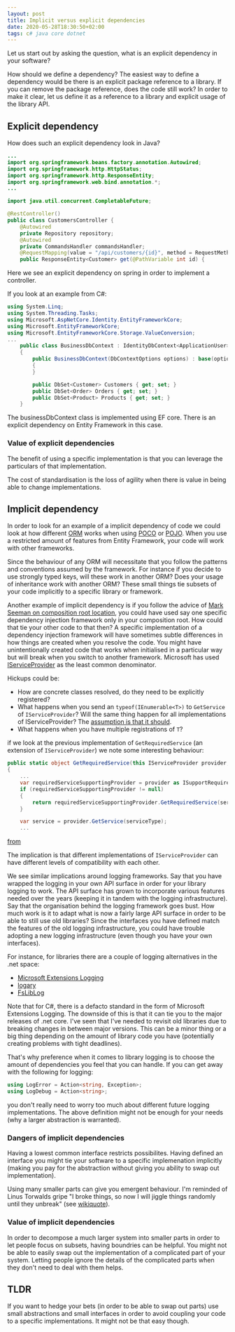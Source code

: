 ```yaml
---
layout: post
title: Implicit versus explicit dependencies
date: 2020-05-28T18:30:50+02:00
tags: c# java core dotnet
---
```


Let us start out by asking the question, what is an explicit dependency in your software?

How should we define a dependency? The easiest way to define a dependency would be there is an explicit package reference to a library. If you can remove the package reference, does the code still work? In order to make it clear, let us define it as a reference to a library and explicit usage of the library API.

## Explicit dependency

How does such an explicit dependency look in Java?

```java
...
import org.springframework.beans.factory.annotation.Autowired;
import org.springframework.http.HttpStatus;
import org.springframework.http.ResponseEntity;
import org.springframework.web.bind.annotation.*;
...

import java.util.concurrent.CompletableFuture;

@RestController()
public class CustomersController {
    @Autowired
    private Repository repository;
    @Autowired
    private CommandsHandler commandsHandler;
    @RequestMapping(value = "/api/customers/{id}", method = RequestMethod.GET)
    public ResponseEntity<Customer> get(@PathVariable int id) {
```

Here we see an explicit dependency on spring in order to implement a controller.

If you look at an example from C#:

```c#
using System.Linq;
using System.Threading.Tasks;
using Microsoft.AspNetCore.Identity.EntityFrameworkCore;
using Microsoft.EntityFrameworkCore;
using Microsoft.EntityFrameworkCore.Storage.ValueConversion;
...
    public class BusinessDbContext : IdentityDbContext<ApplicationUser>
    {
        public BusinessDbContext(DbContextOptions options) : base(options)
        {
        }

        public DbSet<Customer> Customers { get; set; }
        public DbSet<Order> Orders { get; set; }
        public DbSet<Product> Products { get; set; }
    }
```

The businessDbContext class is implemented using EF core. There is an explicit dependency on Entity Framework in this case.

### Value of explicit dependencies

The benefit of using a specific implementation is that you can leverage the particulars of that implementation.

The cost of standardisation is the loss of agility when there is value in being able to change implementations.

## Implicit dependency

In order to look for an example of a implicit dependency of code we could look at how different [ORM](https://en.wikipedia.org/wiki/Object-relational_mapping) works when using [POCO](https://en.wikipedia.org/wiki/Plain_old_CLR_object) or [POJO](https://en.wikipedia.org/wiki/Plain_old_Java_object). When you use a restricted amount of features from Entity Framework, your code will work with other frameworks. 

Since the behaviour of any ORM will necessitate that you follow the patterns and conventions assumed by the framework. For instance if you decide to use strongly typed keys, will these work in another ORM? Does your usage of inheritance work with another ORM? These small things tie subsets of your code implicitly to a specific library or framework.

Another example of implicit dependency is if you follow the advice of [Mark Seeman on composition root location](https://blog.ploeh.dk/2019/06/17/composition-root-location/), you could have used say one specific dependency injection framework only in your composition root. How could that tie your other code to that then? A specific implementation of a dependency injection framework will have sometimes subtle differences in how things are created when you resolve the code. You might have unintentionally created code that works when initialised in a particular way but will break when you switch to another framework. Microsoft has used [IServiceProvider](https://docs.microsoft.com/en-us/dotnet/api/system.iserviceprovider) as the least common denominator. 

Hickups could be:

- How are concrete classes resolved, do they need to be explicitly registered?
- What happens when you send an `typeof(IEnumerable<T>)` to `GetService` of `IServiceProvider`? Will the same thing happen for all implementations of IServiceProvider? The [assumption is that it should](https://github.com/aspnet/DependencyInjection/blob/af08243a95c61dcd2495066763344b0d59a3aa82/src/DI.Abstractions/ServiceProviderServiceExtensions.cs#L98-L118).
- What happens when you have multiple registrations of `T`?

if we look at the previous implementation of `GetRequiredService` (an extension of `IServiceProvider`) we note some interesting behaviour:

```c#
public static object GetRequiredService(this IServiceProvider provider, Type serviceType)
{
    ...
    var requiredServiceSupportingProvider = provider as ISupportRequiredService;
    if (requiredServiceSupportingProvider != null)
    {
        return requiredServiceSupportingProvider.GetRequiredService(serviceType);
    }

    var service = provider.GetService(serviceType);
    ...
```

[from](https://github.com/aspnet/DependencyInjection/blob/af08243a95c61dcd2495066763344b0d59a3aa82/src/DI.Abstractions/ServiceProviderServiceExtensions.cs#L50-L54)

The implication is that different implementations of `IServiceProvider` can have different levels of compatibility with each other.

We see similar implications around logging frameworks. Say that you have wrapped the logging in your own API surface in order for your library logging to work. The API surface has grown to incorporate various features needed over the years (keeping it in tandem with the logging infrastructure). Say that the organisation behind the logging framework goes bust. How much work is it to adapt what is now a fairly large API surface in order to be able to still use old libraries? Since the interfaces you have defined match the features of the old logging infrastructure, you could have trouble adopting a new logging infrastructure (even though you have your own interfaces).

For instance, for libraries there are a couple of logging alternatives in the .net space:

- [Microsoft Extensions Logging](https://docs.microsoft.com/en-us/dotnet/api/microsoft.extensions.logging)
- [logary](https://github.com/logary/logary#using-logary-in-a-library)
- [FsLibLog](https://github.com/TheAngryByrd/FsLibLog)

Note that for C#, there is a defacto standard in the form of Microsoft Extensions Logging. The downside of this is that it can tie you to the major releases of .net core. I've seen that I've needed to revisit old libraries due to breaking changes in between major versions. This can be a minor thing or a big thing depending on the amount of library code you have (potentially creating problems with tight deadlines).

That's why preference when it comes to library logging is to choose the amount of dependencies you feel that you can handle. If you can get away with the following for logging:

```c#
using LogError = Action<string, Exception>;
using LogDebug = Action<string>;
```

you don't really need to worry too much about different future logging implementations. The above definition might not be enough for your needs (why a larger abstraction is warranted).

### Dangers of implicit dependencies

Having a lowest common interface restricts possibilites. Having defined an interface you might tie your software to a specific implemenation implicitly (making you pay for the abstraction without giving you ability to swap out implementation).

Using many smaller parts can give you emergent behaviour. I'm reminded of Linus Torwalds gripe "I broke things, so now I will jiggle things randomly until they unbreak" (see [wikiquote](https://en.wikiquote.org/wiki/Linus_Torvalds)).

### Value of implicit dependencies

In order to decompose a much larger system into smaller parts in order to let people focus on subsets, having boundries can be helpful. You might not be able to easily swap out the implementation of a complicated part of your system. Letting people ignore the details of the complicated parts when they don't need to deal with them helps.

## TLDR

If you want to hedge your bets (in order to be able to swap out parts) use small abstractions and small interfaces in order to avoid coupling your code to a specific implementations. It might not be that easy though.